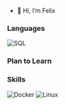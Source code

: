 - 👋 Hi, I’m Felix
### Languages

![SQL](https://img.shields.io/badge/-SQL-000?&logo=MySQL&logoColor=4479A1)

### Plan to Learn



### Skills

![Docker](https://img.shields.io/badge/-Docker-000?&logo=Docker)
![Linux](https://img.shields.io/badge/-Linux-000?&logo=Linux&logoColor=FCC624)
